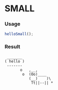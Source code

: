 
SMALL
===

### Usage

```js
helloSmall();
```

### Result

```
 _______
( hello )
 -------
       o   ,__,
        o  (Oo)____
           (__)    )\
            Tt||--|| *
```
    